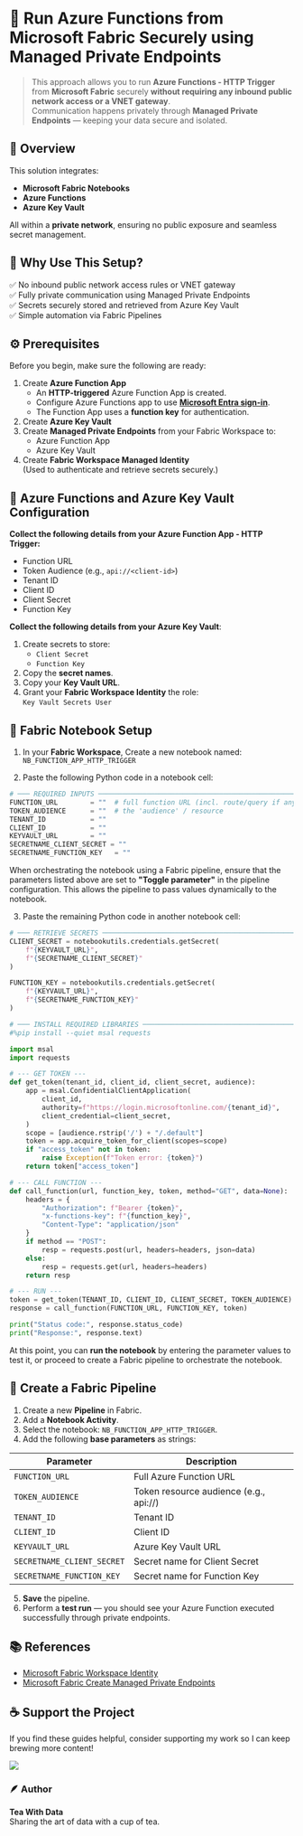 # 🚀 Run Azure Functions from Microsoft Fabric Securely using Managed Private Endpoints

> This approach allows you to run **Azure Functions - HTTP Trigger** from **Microsoft Fabric** securely **without requiring any inbound public network access or a VNET gateway**.  
> Communication happens privately through **Managed Private Endpoints** — keeping your data secure and isolated.

## 🧠 Overview

This solution integrates:
- **Microsoft Fabric Notebooks**
- **Azure Functions**
- **Azure Key Vault**

All within a **private network**, ensuring no public exposure and seamless secret management.

## 🧩 Why Use This Setup?

✅ No inbound public network access rules or VNET gateway  
✅ Fully private communication using Managed Private Endpoints  
✅ Secrets securely stored and retrieved from Azure Key Vault  
✅ Simple automation via Fabric Pipelines  

## ⚙️ Prerequisites

Before you begin, make sure the following are ready:

1. Create **Azure Function App**
   - An **HTTP-triggered** Azure Function App is created.
   - Configure Azure Functions app to use **[Microsoft Entra sign-in](https://learn.microsoft.com/en-gb/azure/app-service/configure-authentication-provider-aad?tabs=workforce-configuration)**.
   - The Function App uses a **function key** for authentication.
2. Create **Azure Key Vault**
3. Create **Managed Private Endpoints** from your Fabric Workspace to:
   - Azure Function App  
   - Azure Key Vault  
4. Create **Fabric Workspace Managed Identity**  
   (Used to authenticate and retrieve secrets securely.)


## 🔐 Azure Functions and Azure Key Vault Configuration

**Collect the following details from your Azure Function App - HTTP Trigger:**
- Function URL
- Token Audience (e.g., `api://<client-id>`)
- Tenant ID
- Client ID
- Client Secret
- Function Key

**Collect the following details from your Azure Key Vault**:
1. Create secrets to store:
   - `Client Secret`
   - `Function Key`
2. Copy the **secret names**.
3. Copy your **Key Vault URL**.
4. Grant your **Fabric Workspace Identity** the role:  
   `Key Vault Secrets User`

## 🧮 Fabric Notebook Setup

1. In your **Fabric Workspace**, Create a new notebook named:  
   `NB_FUNCTION_APP_HTTP_TRIGGER`

2. Paste the following Python code in a notebook cell:

```python
# ─── REQUIRED INPUTS ────────────────────────────────────────────────────────────
FUNCTION_URL        = ""  # full function URL (incl. route/query if any)
TOKEN_AUDIENCE      = ""  # the 'audience' / resource
TENANT_ID           = ""
CLIENT_ID           = ""
KEYVAULT_URL        = ""
SECRETNAME_CLIENT_SECRET = ""
SECRETNAME_FUNCTION_KEY   = ""
```

When orchestrating the notebook using a Fabric pipeline, ensure that the parameters listed above are set to **"Toggle parameter"** in the pipeline configuration. This allows the pipeline to pass values dynamically to the notebook.

3. Paste the remaining Python code in another notebook cell:

```python
# ─── RETRIEVE SECRETS ───────────────────────────────────────────────────────────
CLIENT_SECRET = notebookutils.credentials.getSecret(
    f"{KEYVAULT_URL}",
    f"{SECRETNAME_CLIENT_SECRET}"
)

FUNCTION_KEY = notebookutils.credentials.getSecret(
    f"{KEYVAULT_URL}",
    f"{SECRETNAME_FUNCTION_KEY}"
)

# ─── INSTALL REQUIRED LIBRARIES ─────────────────────────────────────────────────
#%pip install --quiet msal requests

import msal
import requests

# --- GET TOKEN ---
def get_token(tenant_id, client_id, client_secret, audience):
    app = msal.ConfidentialClientApplication(
        client_id,
        authority=f"https://login.microsoftonline.com/{tenant_id}",
        client_credential=client_secret,
    )
    scope = [audience.rstrip('/') + "/.default"]
    token = app.acquire_token_for_client(scopes=scope)
    if "access_token" not in token:
        raise Exception(f"Token error: {token}")
    return token["access_token"]

# --- CALL FUNCTION ---
def call_function(url, function_key, token, method="GET", data=None):
    headers = {
        "Authorization": f"Bearer {token}",
        "x-functions-key": f"{function_key}",
        "Content-Type": "application/json"
    }
    if method == "POST":
        resp = requests.post(url, headers=headers, json=data)
    else:
        resp = requests.get(url, headers=headers)
    return resp

# --- RUN ---
token = get_token(TENANT_ID, CLIENT_ID, CLIENT_SECRET, TOKEN_AUDIENCE)
response = call_function(FUNCTION_URL, FUNCTION_KEY, token)

print("Status code:", response.status_code)
print("Response:", response.text)
````

At this point, you can **run the notebook** by entering the parameter values to test it, or proceed to create a Fabric pipeline to orchestrate the notebook.


## 🔄 Create a Fabric Pipeline

1. Create a new **Pipeline** in Fabric.
2. Add a **Notebook Activity**.
3. Select the notebook: `NB_FUNCTION_APP_HTTP_TRIGGER`.
4. Add the following **base parameters** as strings:

| Parameter                  | Description                                       |
| -------------------------- | ------------------------------------------------- |
| `FUNCTION_URL`             | Full Azure Function URL                           |
| `TOKEN_AUDIENCE`           | Token resource audience (e.g., api://<client-id>) |
| `TENANT_ID`                | Tenant ID                                |
| `CLIENT_ID`                | Client ID                        |
| `KEYVAULT_URL`             | Azure Key Vault URL                               |
| `SECRETNAME_CLIENT_SECRET` | Secret name for Client Secret                     |
| `SECRETNAME_FUNCTION_KEY`  | Secret name for Function Key                      |

5. **Save** the pipeline.
6. Perform a **test run** — you should see your Azure Function executed successfully through private endpoints.


## 📚 References

* [Microsoft Fabric Workspace Identity](https://learn.microsoft.com/en-gb/fabric/security/workspace-identity)
* [Microsoft Fabric Create Managed Private Endpoints](https://learn.microsoft.com/en-us/fabric/security/security-managed-private-endpoints-create)


## ☕ Support the Project

If you find these guides helpful, consider supporting my work so I can keep brewing more content!

<a href="https://www.buymeacoffee.com/teawithdata"><img src="https://img.buymeacoffee.com/button-api/?text=Buy me a tea&emoji=🍵&slug=teawithdata&button_colour=FFDD00&font_colour=000000&font_family=Poppins&outline_colour=000000&coffee_colour=ffffff" /></a>


### 🪶 Author
**Tea With Data**  
Sharing the art of data with a cup of tea.

